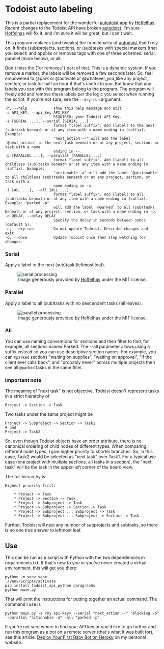 # Todoist auto labeling

This is a partial replacement for the wonderful [autodoist](https://github.com/Hoffelhas/autodoist) app by [Hoffelhas](https://github.com/Hoffelhas). Recent changes to the Todoist API have broken [autodoist](https://github.com/Hoffelhas/autodoist). I'm sure [Hoffelhas](https://github.com/Hoffelhas) will fix it, and I'm sure it will be great, but I can't wait.

This program replaces (and tweaks) the functionality of [autodoist](https://github.com/Hoffelhas/automdoist) that I rely on. It finds (sub)projects, sections, or (sub)tasks with special markers (that you select) and applies or removes tags with one of three schemes: serial, parallel (more below), or all.

Don't miss the ("or removes") part of that. This is a dynamic system. If you remove a marker, the labels will be removed a few seconds later. So, feel empowered to @park or @activate or @whatever_you_like any project, section, or task for half an hour if that's useful to you. But know that any labels you use with this program belong to the program. The program will freely add and remove these labels per the logic you select when running the script. If you're not sure, see the `--dry-run` argument.

    -h, --help            show this help message and exit
    -a API_KEY, --api_key API_KEY
                          REQUIRED: your Todoist API Key.
    -s [SERIAL ...], --serial [SERIAL ...]
                          format "label suffix". Add [label] to the next (sub)task beneath or at any item with a name ending in [suffix]. Example:
                          "next_action --" will add the label `@next_action` to the next task beneath or at any project, section, or task with a name
                          ending in --.
    -p [PARALLEL ...], --parallel [PARALLEL ...]
                          format "label suffix". Add [label] to all childless (sub)tasks beneath or at any item with a name ending in [suffix]. Example:
                          "actionable -a" will add the label `@actionable` to all childless (sub)tasks beneath or at any project, section, or task with a
                          name ending in -a.
    -l [ALL ...], --all [ALL ...]
                          format "label suffix". Add [label] to all (sub)tasks beneath or at any item with a name ending in [suffix]. Example: "parked -p"
                          will add the label `@parked` to all (sub)tasks beneath or at any project, section, or task with a name ending in -p.
    -d DELAY, --delay DELAY
                          Specify the delay in seconds between syncs (default 5).
    -n, --dry-run         Do not update Todoist. Describe changes and exit.
    -o, --once            Update Todoist once then stop watching for changes.

### Serial

Apply a label to the next (sub)task (leftmost leaf).

<figure>
 <img src="https://www.foundationsafety.com/assets/img/remote_hosting/hoffelhas_serial.gif" style="margin:auto;" alt="serial processing">
 <figcaption align="center">Image generously provided by <a href="https://github.com/Hoffelhas">Hoffelhas</a> under the MIT license.</figcaption>
</figure>

### Parallel

Apply a label to all (sub)tasks with no descendent tasks (all leaves).

<figure>
 <img src="https://www.foundationsafety.com/assets/img/remote_hosting/hoffelhas_parallel.gif" style="margin:auto;" alt="parallel processing">
 <figcaption align="center">Image generously provided by <a href="https://github.com/Hoffelhas">Hoffelhas</a> under the MIT license.</figcaption>
</figure>

### All

You can use naming conventions for sections and then filter to find, for example, all sections named Parked. The --all parameter allows using a suffix instead so you can use descriptive section names. For example, you can `@parked` sections "waiting on supplies", "waiting on approval", "if the client ever calls back", and "probably never" across multiple projects then see all `@parked` tasks in the same filter.

### important note

The meaning of "next task" is not objective. Todoist doesn't represent tasks in a strict hierarchy of

    Project -> Section -> Task

Two tasks under the same project might be

    Project -> Subproject -> Section -> Task1
    # and
    Project -> Task2

So, even though Todoist objects have an order attribute, there is no canonical ordering of child nodes of different types. When comparing different node types, I give higher priority to shorter branches. So, in this case, Task2 would be selected as "next task" over Task1. For a typical use case (one project with multiple sections, all tasks in a section), the "next task" will be the task in the upper-left corner of the board view.

The full hierarchy is:

    Highest priority first:

        * Project -> Task
        * Project -> Section -> Task
        * Project -> Subproject -> Task
        * Project -> Subproject -> Section -> Task
        * Project -> Subproject ... Subproject -> Task
        * Project -> Subproject ... Subproject -> Section -> Task

Further, Todoist will nest any number of subprojects and subtasks, so there is no one true answer to leftmost leaf.

## Use

This can be run as a script with Python with the two dependencies in requirements.txt. If that's new to you or you've never created a virtual environment, this will get you there:

    python -m venv venv
    ./venv/Scripts/activate
    pip install todoist_api_python paragraphs
    python main.py

That will print the instructions for putting together an actual command. The command I use is

    python main.py -a <my api key> --serial "next_action --" "blocking -b" --parallel "actionable -a" -all "parked -p"

If you're not sure where to find your API key or you'd like to go further and run this program as a bot on a remote server (that's what it was built for), see this article: [Deploy Your First Baby Bot on Heroku](https://shayallenhill.com/deploy-your-first-baby-bot-on-heroku/) on my personal website.
